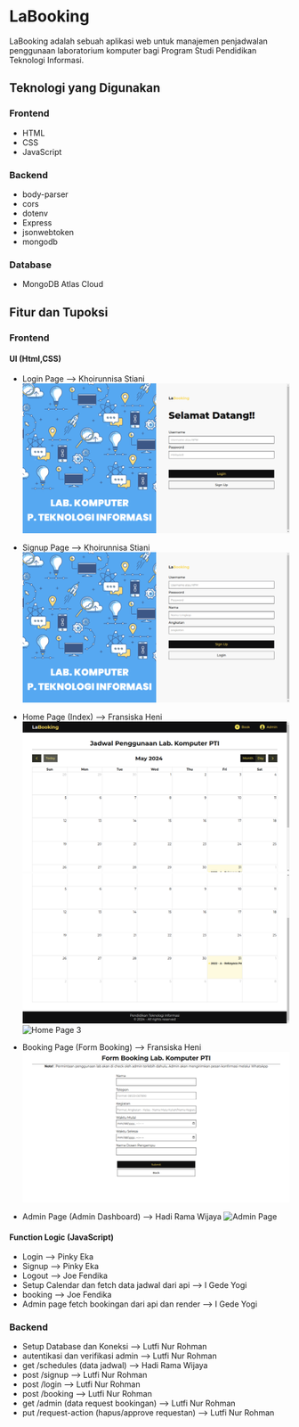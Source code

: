 # LaBooking

LaBooking adalah sebuah aplikasi web untuk manajemen penjadwalan penggunaan laboratorium komputer bagi Program Studi Pendidikan Teknologi Informasi.


## Teknologi yang Digunakan

### Frontend
- HTML
- CSS
- JavaScript

### Backend
- body-parser
- cors
- dotenv
- Express
- jsonwebtoken
- mongodb

### Database
- MongoDB Atlas Cloud


## Fitur dan Tupoksi

### Frontend

#### UI (Html,CSS)
- Login Page --> Khoirunnisa Stiani
![Login Page](./UI/login%20page.png)

- Signup Page --> Khoirunnisa Stiani
![Signup Page](./UI/signup%20page.png)

- Home Page (Index) --> Fransiska Heni
![Home Page 1](./UI/home%20page%201.png)
![Home Page 2](./UI/home%20page%202.png)
![Home Page 3](./UI/home%20page%203.png)

- Booking Page (Form Booking) --> Fransiska Heni
![Booking Page](./UI/booking%20page.png)

- Admin Page (Admin Dashboard) --> Hadi Rama Wijaya
![Admin Page](./UI/admin%20page.pngpng)

#### Function Logic (JavaScript)
- Login --> Pinky Eka
- Signup --> Pinky Eka
- Logout --> Joe Fendika
- Setup Calendar dan fetch data jadwal dari api --> I Gede Yogi
- booking --> Joe Fendika
- Admin page fetch bookingan dari api dan render --> I Gede Yogi


### Backend
- Setup Database dan Koneksi --> Lutfi Nur Rohman
- autentikasi dan verifikasi admin --> Lutfi Nur Rohman
- get /schedules (data jadwal) --> Hadi Rama Wijaya
- post /signup --> Lutfi Nur Rohman
- post /login --> Lutfi Nur Rohman
- post /booking --> Lutfi Nur Rohman
- get /admin (data request bookingan) --> Lutfi Nur Rohman
- put /request-action (hapus/approve requestan) --> Lutfi Nur Rohman
